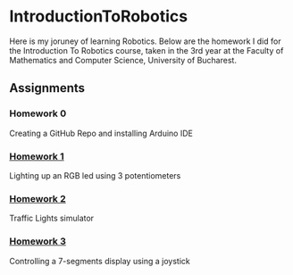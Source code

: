 # IntroductionToRobotics #

Here is my joruney of learning Robotics. Below are the homework I did for the Introduction To Robotics course, taken in the 3rd year at the Faculty of Mathematics and Computer Science, University of Bucharest. 

## Assignments

### Homework 0
Creating a GitHub Repo and installing Arduino IDE


### [Homework 1](https://github.com/ralucsandu/IntroductionToRobotics/tree/main/Homework1) 
Lighting up an RGB led using 3 potentiometers

### [Homework 2](https://github.com/ralucsandu/IntroductionToRobotics/tree/main/Homework2) 
Traffic Lights simulator

### [Homework 3](https://github.com/ralucsandu/IntroductionToRobotics/tree/main/Homework3) 
Controlling a 7-segments display using a joystick

